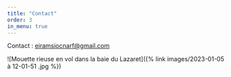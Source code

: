 ```yaml
---
title: "Contact"
order: 3
in_menu: true
---
```

Contact : eiramsiocnarf@gmail.com

![Mouette rieuse en vol dans la baie du Lazaret]({% link images/2023-01-05 à 12-01-51 .jpg %}) 